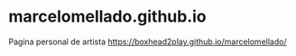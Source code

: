 # marcelomellado.github.io
Pagina personal de artista
https://boxhead2play.github.io/marcelomellado/
